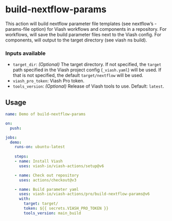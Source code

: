 

# build-nextflow-params

<!--
DO NOT EDIT THIS FILE MANUALLY!
This README was generated by running `make`
-->

This action will build nextflow parameter file templates (see nextflow’s
-params-file option) for Viash workflows and components in a repository.
For workflows, will save the build parameter files next to the Viash
config. For components, will output to the target directory (see viash
ns build).

### Inputs available

- `target_dir`: *(Optional)* The target directory. If not specified, the
  `target` path specified in the Viash project config (`_viash.yaml`)
  will be used. If that is not specified, the default `target/nextflow`
  will be used.
- `viash_pro_token`: Viash Pro token.
- `tools_version`: *(Optional)* Release of Viash tools to use. Default:
  `latest`.

## Usage

``` yaml
name: Demo of build-nextflow-params

on:
  push:

jobs:
  demo:
    runs-on: ubuntu-latest
    
    steps:
    - name: Install Viash
      uses: viash-io/viash-actions/setup@v6

    - name: Check out repository
      uses: actions/checkout@v3

    - name: Build parameter yaml
      uses: viash-io/viash-actions/pro/build-nextflow-params@v6
      with:
        target: target/
        token: ${{ secrets.VIASH_PRO_TOKEN }}
        tools_version: main_build
```
